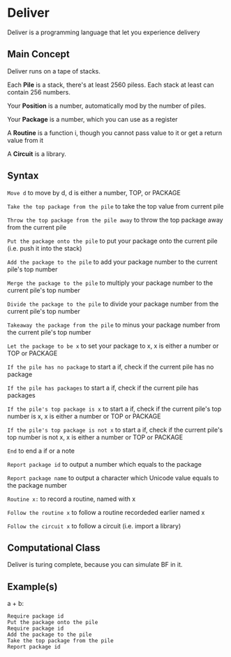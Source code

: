 # Deliver
Deliver is a programming language that let you experience delivery

## Main Concept

Deliver runs on a tape of stacks.

Each **Pile** is a stack, there's at least 2560 piless. Each stack at least can contain 256 numbers.

Your **Position** is a number, automatically mod by the number of piles.

Your **Package** is a number, which you can use as a register

A **Routine** is a function i, though you cannot pass value to it or get a return value from it

A **Circuit** is a library.

## Syntax
`Move d` to move by d, d is either a number, TOP, or PACKAGE

`Take the top package from the pile` to take the top value from current pile

`Throw the top package from the pile away` to throw the top package away from the current pile

`Put the package onto the pile` to put your package onto the current pile (i.e. push it into the stack)

`Add the package to the pile` to add your package number to the current pile's top number

`Merge the package to the pile` to multiply your package number to the current pile's top number

`Divide the package to the pile` to divide your package number from the current pile's top number

`Takeaway the package from the pile` to minus your package number from the current pile's top number

`Let the package to be x` to set your package to x, x is either a number or TOP or PACKAGE

`If the pile has no package` to start a if, check if the current pile has no package

`If the pile has packages` to start a if, check if the current pile has packages

`If the pile's top package is x` to start a if, check if the current pile's top number is x, x is either a number or TOP or PACKAGE

`If the pile's top package is not x` to start a if, check if the current pile's top number is not x, x is either a number or TOP or PACKAGE

`End` to end a if or a note

`Report package id` to output a number which equals to the package

`Report package name` to output a character which Unicode value equals to the package number

`Routine x:` to record a routine, named with x

`Follow the routine x` to follow a routine recordeded earlier named x

`Follow the circuit x` to follow a circuit (i.e. import a library)

## Computational Class
Deliver is turing complete, because you can simulate BF in it.

## Example(s)
a + b:
```
Require package id
Put the package onto the pile
Require package id
Add the package to the pile
Take the top package from the pile
Report package id 
```
